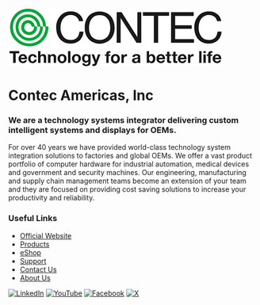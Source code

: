 ![Header Image](https://github.com/Contec-Americas/.github/blob/main/logo.png "Contec Americas Inc.")

# Contec Americas, Inc

### We are a technology systems integrator delivering custom intelligent systems and displays for OEMs.

For over 40 years we have provided world-class technology system integration solutions to factories and global OEMs. We offer a vast product portfolio of computer hardware for industrial automation, medical devices and government and security machines. Our engineering, manufacturing and supply chain management teams become an extension of your team and they are focused on providing cost saving solutions to increase your productivity and reliability.

### Useful Links

- [Official Website](https://www.contecamericas.com)
- [Products](https://www.contecamericas.com/products)
- [eShop](https://eshop.contecamericas.com/)
- [Support](https://www.contecamericas.com/support)
- [Contact Us]([https://www.contecamericas.com/contact](https://eshop.contecamericas.com/pages/contact-us))
- [About Us](https://www.contecamericas.com/about)

[![LinkedIn](https://img.shields.io/badge/linkedin-%230077B5.svg?style=for-the-badge&logo=linkedin&logoColor=white)](https://www.linkedin.com/company/contecamericas/) [![YouTube](https://img.shields.io/badge/YouTube-%23FF0000.svg?style=for-the-badge&logo=YouTube&logoColor=white)](https://www.youtube.com/user/contecdtx) [![Facebook](https://img.shields.io/badge/Facebook-%231877F2.svg?style=for-the-badge&logo=Facebook&logoColor=white)](https://www.facebook.com/contecamericas/) [![X](https://img.shields.io/badge/X-%23000000.svg?style=for-the-badge&logo=X&logoColor=white)](https://x.com/contecamericas)
